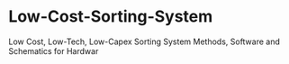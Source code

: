 # Low-Cost-Sorting-System
Low Cost, Low-Tech, Low-Capex Sorting System Methods, Software and Schematics for Hardwar
